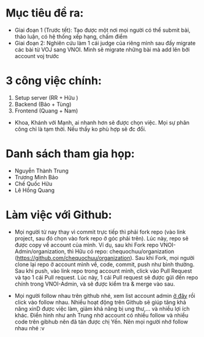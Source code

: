 Mục tiêu đề ra:
===============
- Giai đoạn 1 (Trước tết): Tạo được một nơi mọi người có thể submit bài, thảo luận, có hệ thống xếp hạng, chấm điểm
- Giai đoạn 2: Nghiên cứu làm 1 cái judge của riêng mình sau đấy migrate các bài từ VOJ sang VNOI. Mình sẽ migrate những bài mà add lên bởi account voj trước

3 công việc chính:
==================
1. Setup server (RR + Hữu )
2. Backend (Bảo + Tùng)
3. Frontend (Quang + Nam)

- Khoa, Khánh với Mạnh, ai nhanh hơn sẽ được chọn việc. Mọi sự phân công chỉ là tạm thời. Nếu thấy ko phù hợp sẽ đc đổi.

Danh sách tham gia họp:
=======================
- Nguyễn Thành Trung
- Trương Minh Bảo
- Chế Quốc Hữu
- Lê Hồng Quang
 

Làm việc với Github:
====================
- Mọi người từ nay thay vì commit trực tiếp thì phải fork repo (vào link project, sau đó chọn vào fork repo ở góc phải trên). Lúc này, repo sẽ được copy về account của mình. Ví dụ, sau khi Fork repo VNOI-Admin/organization, thì Hữu có repo: chequochuu/organization (https://github.com/chequochuu/organization). Sau khi Fork, mọi người clone lại repo ở account mình về, code, commit, push như bình thường. Sau khi push, vào link repo trong account mình, click vào Pull Request và tạo 1 cái Pull request. Lúc này, 1 cái Pull request sẽ được gửi đến repo chính trong VNOI-Admin, và sẽ được kiểm tra & merge vào sau.

- Mọi người follow nhau trên github nhé, xem list account admin [ở đây](https://github.com/VNOI-Admin/) rồi click vào follow nhau. Nhiều hoạt động trên Github sẽ giúp tăng khả năng xinD được việc làm, giảm khả năng bị ung thư,... và nhiều lợi ích khác. Điển hình như anh Trung nhờ account có nhiều follow và nhiều code trên gibhub nên đã tán được chị Yến. Nên mọi người nhớ follow nhau nhé :v
